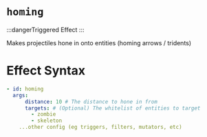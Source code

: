 # `homing`

:::dangerTriggered Effect
:::

Makes projectiles hone in onto entities (homing arrows / tridents)

# Effect Syntax

```yaml
- id: homing
  args:
      distance: 10 # The distance to hone in from
      targets: # (Optional) The whitelist of entities to target
        - zombie
        - skeleton
    ...other config (eg triggers, filters, mutators, etc)
```
